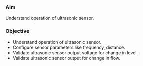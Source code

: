 ### Aim 
Understand operation of ultrasonic sensor.

### Objective
- Understand operation of ultrasonic sensor.
- Configure sensor parameters like frequency, distance. 
- Validate ultrasonic sensor output voltage for change in level.
- Validate ultrasonic sensor output for change in flow.